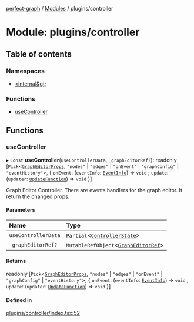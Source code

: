 [perfect-graph](../README.md) / [Modules](../modules.md) / plugins/controller

# Module: plugins/controller

## Table of contents

### Namespaces

- [&lt;internal\&gt;](plugins_controller._internal_.md)

### Functions

- [useController](plugins_controller#usecontroller)

## Functions

### useController

▸ `Const` **useController**(`useControllerData`, `_graphEditorRef?`): readonly [`Pick`<[`GraphEditorProps`](components_GraphEditor#grapheditorprops), `"nodes"` \| `"edges"` \| `"onEvent"` \| `"graphConfig"` \| `"eventHistory"`\>, { `onEvent`: (`eventInfo`: [`EventInfo`](components_GraphEditor_DataEditor._internal_#eventinfo)) => `void` ; `update`: (`updater`: [`UpdateFunction`](plugins_controller._internal_#updatefunction)) => `void` }]

Graph Editor Controller. There are events handlers for the graph editor. It return the changed props.

#### Parameters

| Name                | Type                                                                                      |
| :------------------ | :---------------------------------------------------------------------------------------- |
| `useControllerData` | `Partial`<[`ControllerState`](plugins_controller._internal_#controllerstate)\>            |
| `_graphEditorRef?`  | `MutableRefObject`<[`GraphEditorRef`](components_GraphEditor._internal_#grapheditorref)\> |

#### Returns

readonly [`Pick`<[`GraphEditorProps`](components_GraphEditor#grapheditorprops), `"nodes"` \| `"edges"` \| `"onEvent"` \| `"graphConfig"` \| `"eventHistory"`\>, { `onEvent`: (`eventInfo`: [`EventInfo`](components_GraphEditor_DataEditor._internal_#eventinfo)) => `void` ; `update`: (`updater`: [`UpdateFunction`](plugins_controller._internal_#updatefunction)) => `void` }]

#### Defined in

[plugins/controller/index.tsx:52](https://github.com/MaastrichtU-IDS/perfect-graph/blob/7784cd6/src/plugins/controller/index.tsx#L52)
